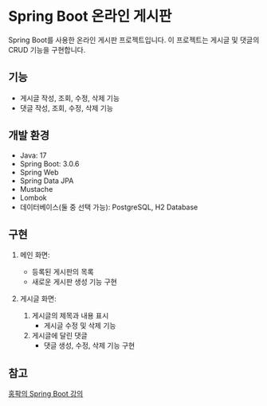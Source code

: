 # Spring Boot 온라인 게시판

Spring Boot를 사용한 온라인 게시판 프로젝트입니다. 이 프로젝트는 게시글 및 댓글의 CRUD 기능을 구현합니다.

## 기능

- 게시글 작성, 조회, 수정, 삭제 기능
- 댓글 작성, 조회, 수정, 삭제 기능

## 개발 환경

- Java: 17
- Spring Boot: 3.0.6
- Spring Web
- Spring Data JPA
- Mustache
- Lombok
- 데이터베이스(둘 중 선택 가능): PostgreSQL, H2 Database

## 구현

1. 메인 화면:
   - 등록된 게시판의 목록
   - 새로운 게시판 생성 기능 구현

2. 게시글 화면:
   1. 게시글의 제목과 내용 표시
      - 게시글 수정 및 삭제 기능
   2. 게시글에 달린 댓글
      - 댓글 생성, 수정, 삭제 기능 구현

## 참고

[홍팍의 Spring Boot 강의](https://cloudstudying.kr/courses/65)
